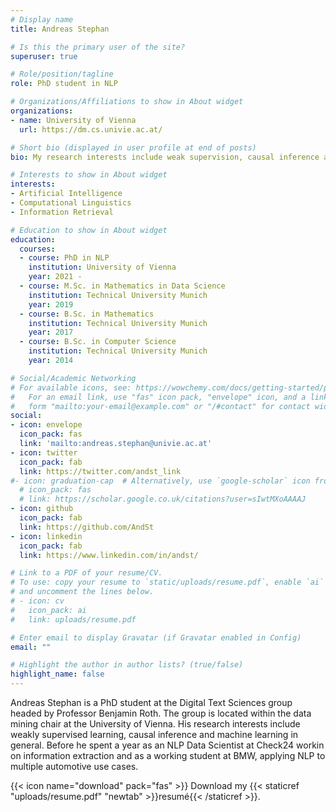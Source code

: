 ```yaml
---
# Display name
title: Andreas Stephan

# Is this the primary user of the site?
superuser: true

# Role/position/tagline
role: PhD student in NLP

# Organizations/Affiliations to show in About widget
organizations:
- name: University of Vienna
  url: https://dm.cs.univie.ac.at/

# Short bio (displayed in user profile at end of posts)
bio: My research interests include weak supervision, causal inference and probabilistic modelling in NLP.

# Interests to show in About widget
interests:
- Artificial Intelligence
- Computational Linguistics
- Information Retrieval

# Education to show in About widget
education:
  courses:
  - course: PhD in NLP
    institution: University of Vienna
    year: 2021 - 
  - course: M.Sc. in Mathematics in Data Science
    institution: Technical University Munich
    year: 2019
  - course: B.Sc. in Mathematics
    institution: Technical University Munich
    year: 2017
  - course: B.Sc. in Computer Science
    institution: Technical University Munich
    year: 2014

# Social/Academic Networking
# For available icons, see: https://wowchemy.com/docs/getting-started/page-builder/#icons
#   For an email link, use "fas" icon pack, "envelope" icon, and a link in the
#   form "mailto:your-email@example.com" or "/#contact" for contact widget.
social:
- icon: envelope
  icon_pack: fas
  link: 'mailto:andreas.stephan@univie.ac.at'
- icon: twitter
  icon_pack: fab
  link: https://twitter.com/andst_link
#- icon: graduation-cap  # Alternatively, use `google-scholar` icon from `ai` icon pack
  # icon_pack: fas
  # link: https://scholar.google.co.uk/citations?user=sIwtMXoAAAAJ
- icon: github
  icon_pack: fab
  link: https://github.com/AndSt
- icon: linkedin
  icon_pack: fab
  link: https://www.linkedin.com/in/andst/

# Link to a PDF of your resume/CV.
# To use: copy your resume to `static/uploads/resume.pdf`, enable `ai` icons in `params.toml`, 
# and uncomment the lines below.
# - icon: cv
#   icon_pack: ai
#   link: uploads/resume.pdf

# Enter email to display Gravatar (if Gravatar enabled in Config)
email: ""

# Highlight the author in author lists? (true/false)
highlight_name: false
---
```


Andreas Stephan is a PhD student at the Digital Text Sciences group headed by Professor Benjamin Roth. The group is located within the data mining chair at the University of Vienna. His research interests include weakly supervised learning, causal inference and machine learning in general. Before he spent a year as an NLP Data Scientist at Check24 workin on information extraction and as a working student at BMW, applying NLP to multiple automotive use cases. 

{{< icon name="download" pack="fas" >}} Download my {{< staticref "uploads/resume.pdf" "newtab" >}}resumé{{< /staticref >}}.
